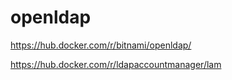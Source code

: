 # openldap

https://hub.docker.com/r/bitnami/openldap/


https://hub.docker.com/r/ldapaccountmanager/lam